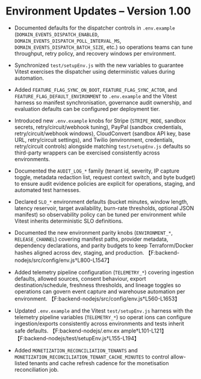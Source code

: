 # Environment Updates – Version 1.00

- Documented defaults for the dispatcher controls in `.env.example` (`DOMAIN_EVENTS_DISPATCH_ENABLED`, `DOMAIN_EVENTS_DISPATCH_POLL_INTERVAL_MS`, `DOMAIN_EVENTS_DISPATCH_BATCH_SIZE`, etc.) so operations teams can tune throughput, retry policy, and recovery windows per environment.
- Synchronized `test/setupEnv.js` with the new variables to guarantee Vitest exercises the dispatcher using deterministic values during automation.
- Added `FEATURE_FLAG_SYNC_ON_BOOT`, `FEATURE_FLAG_SYNC_ACTOR`, and `FEATURE_FLAG_DEFAULT_ENVIRONMENT` to `.env.example` and the Vitest harness so manifest synchronisation, governance audit ownership, and evaluation defaults can be configured per deployment tier.
- Introduced new `.env.example` knobs for Stripe (`STRIPE_MODE`, sandbox secrets, retry/circuit/webhook tuning), PayPal (sandbox credentials, retry/circuit/webhook windows), CloudConvert (sandbox API key, base URL, retry/circuit settings), and Twilio (environment, credentials, retry/circuit controls) alongside matching `test/setupEnv.js` defaults so third-party wrappers can be exercised consistently across environments.
- Documented the `AUDIT_LOG_*` family (tenant id, severity, IP capture toggle, metadata redaction list, request context switch, and byte budget) to ensure audit evidence policies are explicit for operations, staging, and automated test harnesses.
- Declared `SLO_*` environment defaults (bucket minutes, window length, latency reservoir, target availability, burn-rate thresholds, optional JSON manifest) so observability policy can be tuned per environment while Vitest inherits deterministic SLO definitions.
- Documented the new environment parity knobs (`ENVIRONMENT_*`, `RELEASE_CHANNEL`) covering manifest paths, provider metadata, dependency declarations, and parity budgets to keep Terraform/Docker hashes aligned across dev, staging, and production. 【F:backend-nodejs/src/config/env.js†L800-L1547】
- Added telemetry pipeline configuration (`TELEMETRY_*`) covering ingestion defaults, allowed sources, consent behaviour, export destination/schedule, freshness thresholds, and lineage toggles so operations can govern event capture and warehouse automation per environment. 【F:backend-nodejs/src/config/env.js†L560-L1653】
- Updated `.env.example` and the Vitest `test/setupEnv.js` harness with the telemetry pipeline variables (`TELEMETRY_*`) so operat
ions can configure ingestion/exports consistently across environments and tests inherit safe defaults. 【F:backend-nodejs/.env.ex
ample†L101-L121】【F:backend-nodejs/test/setupEnv.js†L155-L194】

- Added `MONETIZATION_RECONCILIATION_TENANTS` and `MONETIZATION_RECONCILIATION_TENANT_CACHE_MINUTES` to control allow-listed tenants and cache refresh cadence for the monetisation reconciliation job.

